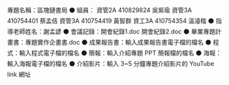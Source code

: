 專題名稱：區塊鏈書局
⚫ 組員：
資管2A 410829824 吳紫瑜
資管3A 410754401 蔡孟佶
資管3A 410754419 黃智群
資工3A 410754354 溫濬楷
⚫ 指導老師姓名：謝孟諺
⚫ 會議記錄：開會紀錄1.doc 開會紀錄2.doc
⚫ 畢業專題計畫書：專題實作企畫書.doc
⚫ 成果報告書：輸入成果報告書電子檔的檔名
⚫ 程式：輸入程式電子檔的檔名
⚫ 簡報：輸入介紹專題 PPT 簡報檔的檔名
⚫ 海報：輸入海報電子檔的檔名
⚫ 介紹影片：輸入 3~5 分鐘專題介紹影片的 YouTube link 網址
